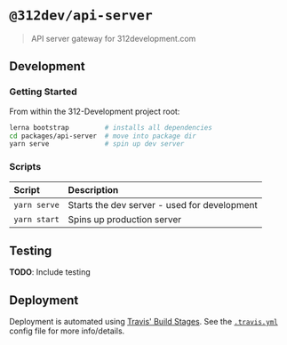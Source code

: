 # `@312dev/api-server`

> API server gateway for 312development.com

## Development

### Getting Started

From within the 312-Development project root:

```bash
lerna bootstrap         # installs all dependencies
cd packages/api-server  # move into package dir
yarn serve              # spin up dev server
```

### Scripts

| Script       | Description                                  |
| :----------- | :------------------------------------------- |
| `yarn serve` | Starts the dev server - used for development |
| `yarn start` | Spins up production server                   |

## Testing

**TODO**: Include testing

## Deployment

Deployment is automated using [Travis' Build Stages](https://docs.travis-ci.com/user/build-stages/). See the [`.travis.yml`](https://github.com/nielse63/312-Development/blob/master/.travis.yml) config file for more info/details.
